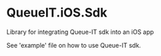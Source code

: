 # QueueIT.iOS.Sdk
Library for integrating Queue-IT sdk into an iOS app

See 'example' file on how to use Queue-IT sdk.




